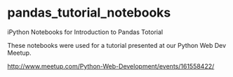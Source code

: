 pandas_tutorial_notebooks
=========================

iPython Notebooks for Introduction to Pandas Totorial 

These notebooks were used for a tutorial presented at our Python Web Dev Meetup.

http://www.meetup.com/Python-Web-Development/events/161558422/
